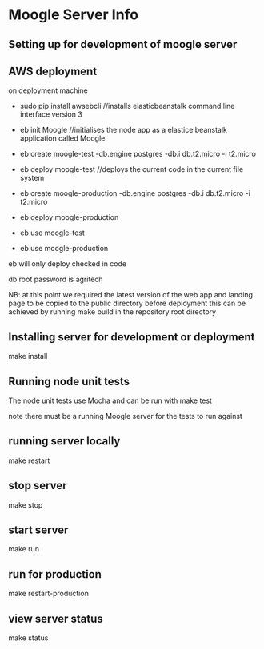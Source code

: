 # Moogle Server Info

## Setting up for development of moogle server


## AWS deployment
on deployment machine
- sudo pip install awsebcli   //installs elasticbeanstalk command line interface version 3
- eb init Moogle              //initialises the node app as a elastice beanstalk application called Moogle
- eb create moogle-test -db.engine postgres -db.i db.t2.micro -i t2.micro
- eb deploy moogle-test       //deploys the current code in the current file system
- eb create moogle-production -db.engine postgres -db.i db.t2.micro -i t2.micro
- eb deploy moogle-production

- eb use moogle-test

- eb use moogle-production

eb will only deploy checked in code



db root password is agritech

NB: at this point we required the latest version of the web app and landing page to be copied to the public directory before deployment
this can be achieved by running make build in the repository root directory


## Installing server for development or deployment
make install

## Running node unit tests
The node unit tests use Mocha and can be run with
make test

note there must be a running Moogle server for the tests to run against

## running server locally
make restart

## stop server
make stop

## start server
make run

## run for production
make restart-production

## view server status
make status


